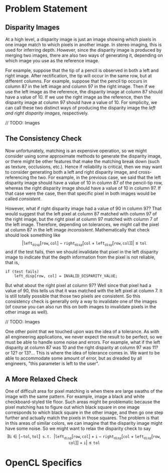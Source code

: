 # Problem Statement

## Disparity Images 

At a high level, a disparity image is just an image showing which pixels in one image match to which pixels in another image. In stereo imaging, this is used for inferring depth. However, since the disparity image is produced by merging two images, there are also two ways of generating it, depending on which image you use as the reference image.

For example, suppose that the tip of a pencil is observed in both a left and right image. After rectification, the tip will occur in the same row, but at different columns. For example, suppose that the pencil tip occurs in column 87 in the left image and column 97 in the right image. Then if we use the left image as the reference, the disparity image at column 87 should have a value of 10. If we use the right image as the reference, then the disparity image at column 97 should have a value of 10. For simplicity, we can call these two distinct ways of producing the disparity image the *left and right disparity images*, respectively.

// TODO: Images

## The Consistency Check

Now unfortunately, matching is an expensive operation, so we might consider using some approximate methods to generate the disparity image, or there might be other features that make the matching break down (such as texture, occlusions, etc.). Hence if reliability is critical, then we may want to consider generating both a left and right disparity image, and cross-referencing the two. For example, in the previous case, we said that the left disparity image should have a value of 10 in column 87 of the pencil-tip row, whereas the right disparity image should have a value of 10 in column 97. If that case were the case, then that specific pixel in both images would be called *consistent*. 

However, what if right disparity image had a value of 90 in column 97? That would suggest that the left pixel at column 87 matched with column 97 of the right image, but the right pixel at column 97 matched with column 7 of the left image. Therefore, depending on tolerances, we might call the pixel at column 87 in the left image *inconsistent*. Mathematically that check should look something like 
$$
\Bigg| \texttt{left}_{\texttt{disp}}\big[\texttt{row}, \texttt{col}\big] - \texttt{right}_{\texttt{disp}}\big[\texttt{col} + \texttt{left}_{\texttt{disp}}[\texttt{row},\texttt{col}]\big] \Bigg| \leq \texttt{tol}
$$
and if the test fails, then we should invalidate that pixel in the left disparity image to indicate that the depth information from the pixel is not reliable, that is, 

```
if (test fails)
    left_disp[row, col] = INVALID_DISPARITY_VALUE;
```

But what about the right pixel at column 97? Well since that pixel had a value of 90, this tells us that it was matched with the left pixel at column 7. It is still totally possible that those two pixels are consistent. So this consistency check is generally only a way to invalidate one of the images (of course you can also run this on both images to invalidate pixels in the other image as well).

// TODO: Images

One other point that we touched upon was the idea of a tolerance. As with all engineering applications, we never expect the result to be perfect, so we must be able to handle some noise and errors. For example, what if the left disparity at column 87 was 10 and the right disparity at column 97 was 11? or 12? or 13?... This is where the idea of tolerance comes in. We want to be able to accommodate some amount of error, but as dreaded by all engineers, "this parameter is left to the user".

## A More Relaxed Check 

One of difficult area for pixel matching is when there are large swaths of the image with the same pattern. For example, image a black and white checkboard-styled tile floor. Such areas might be problematic because the pixel matching has to figure out which black square in one image corresponds to which black square in the other image, and then go one step further and actually match the pixels in those squares. The problem is that in this areas of similar colors, we can imagine that the disparity image might have some noise. So we might want to relax the disparity check to say 
$$
\exists \texttt{i}\in[-\texttt{tol}, \texttt{tol}]\texttt{  s.t.  } \Bigg| \texttt{left}_{\texttt{disp}}\big[\texttt{row}, \texttt{col}\big] + \texttt{i} - \texttt{right}_{\texttt{disp}}\big[\texttt{col} + \texttt{left}_{\texttt{disp}}[\texttt{row},\texttt{col}]\big] + \texttt{i}\Bigg| \leq \texttt{tol}
$$

# OpenCL Specifics 

